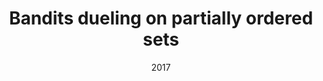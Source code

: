 ---
title: "Bandits dueling on partially ordered sets"
authors: 'Audiffren, J. and Ralaivola, L.'
venue: 'Advances in Neural Information Processing Systems'
date: 2017
collection: publications
paperurl: 'https://proceedings.neurips.cc/paper_files/paper/2017/file/995665640dc319973d3173a74a03860c-Paper.pdf'
---